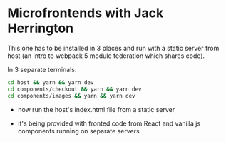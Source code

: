 # Microfrontends with Jack Herrington

This one has to be installed in 3 places and run with a static server from host (an intro to webpack 5 module federation which shares code).

In 3 separate terminals:

```bash
cd host && yarn && yarn dev
cd components/checkout && yarn && yarn dev
cd components/images && yarn && yarn dev
```

- now run the host's index.html file from a static server

- it's being provided with fronted code from React and vanilla js components running on separate servers
